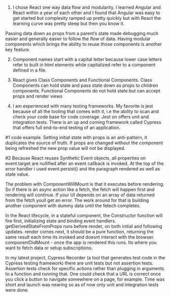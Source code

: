 1) I chose React one way data flow and modularity.  I learned Angular and React within a year of each other and I found that Angular was easy to get started but complexity ramped up pretty quickly but with React the learning curve was pretty steep but then you know it.  
 
Passing data down as props from a parent’s state made debugging much easier and generally easier to follow the flow of data.  Having modular components which brings the ability to reuse those components is another key feature.  

2) Component names start with a capital letter because lower case letters refer to built in html elements while capitalized refer to a component defined in a file.

3) React gives Class Components and Functional Components.  Class Components can hold state and pass state down as props to children components.  Functional Components do not hold state but can accept props and render views

4) I am experienced with many testing frameworks.  My favorite is jest because of all the tooling that comes with it, i.e the ability to scan and check your code base for code coverage.  Jest on offers unit and integration tests.  There is an up and coming framework called Cypress that offers full end-to-end testing of an application.


#1 code example.
Setting initial state with props is an anti-pattern, it duplicates the source of truth.  If props are changed without the component being refreshed the new prop value will not be displayed.

#2 Because React reuses Synthetic Event objects, all properties on event.target are nullified after an event callback is invoked.  At the top of the error handler i used event.persist() and the paragraph rendered as well as state value.


The problem with ComponentWillMount is that it executes before rendering.  So if there is an async action like a fetch, the fetch will happen first and rendering will continue.  If your UI depends on an array of data returned from the fetch youll get an error.  The work around for that is building another component with dummy data until the fetech completes.

In the React lifecycle, in a stateful component, the Constructor function will fire first, initializing state and binding event handlers.
getDerivedStateFromProps runs before render, on both initial and following updates.
render comes next, it should be a pure function, returning the same result each time its invoked and doesnt interact with the browser.
componentDidMount - once the app is rendered this runs.  Its where you want to fetch data or setup subscriptions.

In my latest project, Cypress Recorder (a tool that generates test code in the Cypress testing framework) there are unit tests but not assertion tests.  Assertion tests check for specific actions rather than plugging in arguments to a function and running that.  One could check that a URL is correct once you click a button to navigate somewhere on a page, for example. Time was short and launch was nearing so as of now only unit and integration tests were done.
